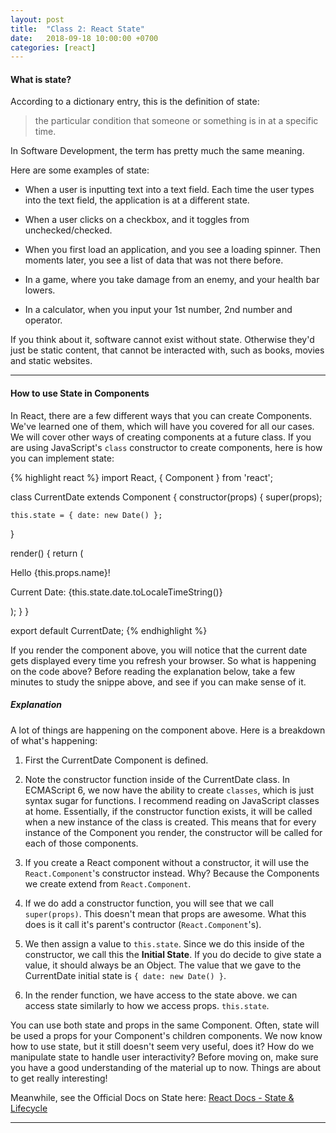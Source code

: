 ```yaml
---
layout: post
title:  "Class 2: React State"
date:   2018-09-18 10:00:00 +0700
categories: [react]
---
```


#### What is state?

According to a dictionary entry, this is the definition of state:

> the particular condition that someone or something is in at a specific time.

In Software Development, the term has pretty much the same meaning.

Here are some examples of state:

- When a user is inputting text into a text field. Each time the user types into the text field, the application is at a different state.

- When a user clicks on a checkbox, and it toggles from unchecked/checked.

- When you first load an application, and you see a loading spinner. Then moments later, you see a list of data that was not there before.

- In a game, where you take damage from an enemy, and your health bar lowers.

- In a calculator, when you input your 1st number, 2nd number and operator.

If you think about it, software cannot exist without state. Otherwise they'd just be static content, that cannot be interacted with, such as books, movies and static websites.

---

#### How to use State in Components

In React, there are a few different ways that you can create Components. We've learned one of them, which will have you covered for all our cases. We will cover other ways of creating components at a future class.
If you are using JavaScript's `class` constructor to create components, here is how you can implement state:

{% highlight react %}
import React, { Component } from 'react';

class CurrentDate extends Component {
  constructor(props) {
    super(props);

    this.state = { date: new Date() };
  }

  render() {
    return (
      <div>
        <p>Hello {this.props.name}!</p>
        <p>Current Date: {this.state.date.toLocaleTimeString()}</p>
      </div>
    );
  }
}

export default CurrentDate;
{% endhighlight %}

If you render the component above, you will notice that the current date gets displayed every time you refresh your browser. So what is happening on the code above?
Before reading the explanation below, take a few minutes to study the snippe above, and see if you can make sense of it.

##### Explanation

A lot of things are happening on the component above. Here is a breakdown of what's happening:

1. First the CurrentDate Component is defined.

1. Note the constructor function inside of the CurrentDate class. In ECMAScript 6, we now have the ability to create `classes`, which is just syntax sugar for functions. I recommend reading on JavaScript classes at home. Essentially, if the constructor function exists, it will be called when a new instance of the class is created. This means that for every instance of the Component you render, the constructor will be called for each of those components.

1. If you create a React component without a constructor, it will use the `React.Component`'s constructor instead. Why? Because the Components we create extend from `React.Component`.

1. If we do add a constructor function, you will see that we call `super(props)`. This doesn't mean that props are awesome. What this does is it call it's parent's contructor (`React.Component`'s).

1. We then assign a value to `this.state`. Since we do this inside of the constructor, we call this the **Initial State**.  If you do decide to give state a value, it should always be an Object. The value that we gave to the CurrentDate initial state is `{ date: new Date() }`.

1. In the render function, we have access to the state above. we can access state similarly to how we access props. `this.state`.

You can use both state and props in the same Component. Often, state will be used a props for your Component's children components. We now know how to use state, but it still doesn't seem very useful, does it? How do we manipulate state to handle user interactivity? Before moving on, make sure you have a good understanding of the material up to now. Things are about to get really interesting!

Meanwhile, see the Official Docs on State here:
[React Docs - State & Lifecycle](https://reactjs.org/docs/state-and-lifecycle.html)

---
